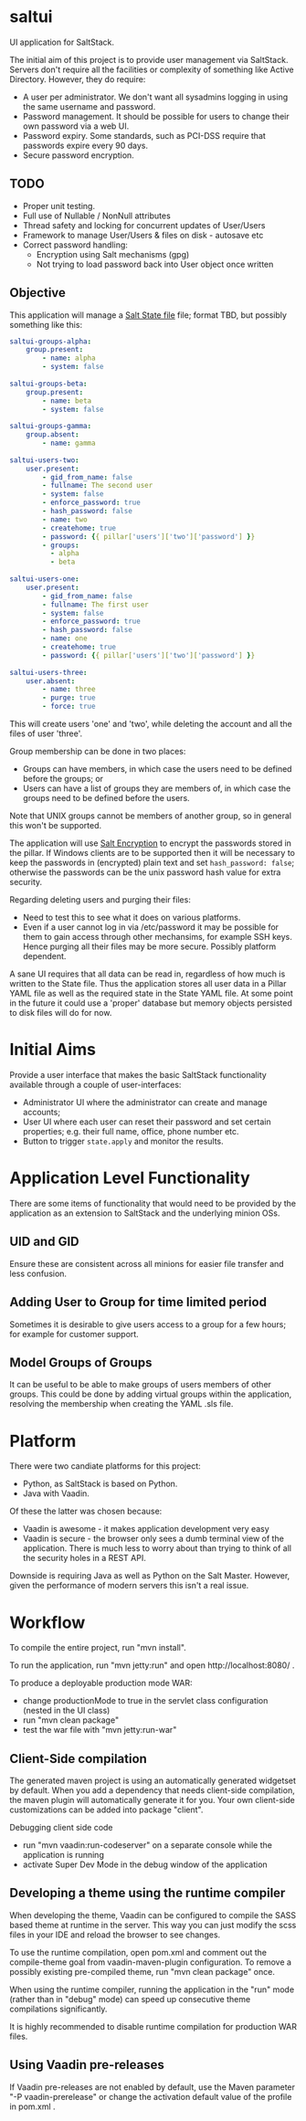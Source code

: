saltui
==============

UI application for SaltStack.

The initial aim of this project is to provide user management via SaltStack.
Servers don't require all the facilities or complexity of something like
Active Directory. However, they do require:
* A user per administrator. We don't want all sysadmins logging in using the 
same username and password.
* Password management. It should be possible for users to change their own
password via a web UI.
* Password expiry. Some standards, such as PCI-DSS require that passwords
expire every 90 days. 
* Secure password encryption. 

## TODO
* Proper unit testing.
* Full use of Nullable / NonNull attributes
* Thread safety and locking for concurrent updates of User/Users
* Framework to manage User/Users & files on disk - autosave etc
* Correct password handling:
  * Encryption using Salt mechanisms (gpg)
  * Not trying to load password back into User object once written
  
## Objective
This application will manage a [Salt State file](https://docs.saltstack.com/en/latest/topics/tutorials/starting_states.html) 
file; format TBD, but possibly something like this:
```yaml
saltui-groups-alpha:
    group.present:
        - name: alpha
        - system: false
        
saltui-groups-beta:
    group.present:
        - name: beta
        - system: false
        
saltui-groups-gamma:
    group.absent:
        - name: gamma    
        
saltui-users-two:
    user.present:
        - gid_from_name: false
        - fullname: The second user
        - system: false
        - enforce_password: true
        - hash_password: false
        - name: two
        - createhome: true
        - password: {{ pillar['users']['two']['password'] }}
        - groups: 
          - alpha
          - beta
        
saltui-users-one:
    user.present:
        - gid_from_name: false
        - fullname: The first user
        - system: false
        - enforce_password: true
        - hash_password: false
        - name: one
        - createhome: true
        - password: {{ pillar['users']['two']['password'] }}
        
saltui-users-three:
    user.absent:
        - name: three
        - purge: true
        - force: true
```

This will create users 'one' and 'two', while deleting the account and all the files of user 'three'.

Group membership can be done in two places:
* Groups can have members, in which case the users need to be defined before the groups; or
* Users can have a list of groups they are members of, in which case the groups need to be defined before the users.

Note that UNIX groups cannot be members of another group, so in general this won't be supported. 

The application will use [Salt Encryption](https://docs.saltstack.com/en/latest/topics/pillar/index.html#pillar-encryption)
to encrypt the passwords stored in the pillar. If Windows clients are to be supported then it will be necessary to keep 
the passwords in (encrypted) plain text and set `hash_password: false`; otherwise the passwords can be the unix password 
hash value for extra security.

Regarding deleting users and purging their files:
* Need to test this to see what it does on various platforms.
* Even if a user cannot log in via /etc/password it may be possible for them to gain access through other mechansims,
for example SSH keys. Hence purging all their files may be more secure. Possibly platform dependent.

A sane UI requires that all data can be read in, regardless of how much is written 
to the State file. Thus the application stores all user data in a Pillar YAML file
as well as the required state in the State YAML file. At some point in the future
it could use a 'proper' database but memory objects persisted to disk files will
do for now.

# Initial Aims
Provide a user interface that makes the basic SaltStack functionality available through a couple of user-interfaces:
* Administrator UI where the administrator can create and manage accounts;
* User UI where each user can reset their password and set certain properties; e.g. their full name, office, phone number etc.
* Button to trigger `state.apply` and monitor the results.

# Application Level Functionality
There are some items of functionality that would need to be provided by the application as an 
extension to SaltStack and the underlying minion OSs.

## UID and GID
Ensure these are consistent across all minions for easier file transfer and less confusion.

## Adding User to Group for time limited period
Sometimes it is desirable to give users access to a group for a few hours; for example for customer support.

## Model Groups of Groups
It can be useful to be able to make groups of users members of other groups. This could be done
by adding virtual groups within the application, resolving the membership when creating the 
YAML .sls file.

Platform
========
There were two candiate platforms for this project:
* Python, as SaltStack is based on Python.
* Java with Vaadin.

Of these the latter was chosen because:
* Vaadin is awesome - it makes application development very easy
* Vaadin is secure - the browser only sees a dumb terminal view of the 
application. There is much less to worry about than trying to think of all
the security holes in a REST API.

Downside is requiring Java as well as Python on the Salt Master. However,
given the performance of modern servers this isn't a real issue.


Workflow
========

To compile the entire project, run "mvn install".

To run the application, run "mvn jetty:run" and open http://localhost:8080/ .

To produce a deployable production mode WAR:
- change productionMode to true in the servlet class configuration (nested in the UI class)
- run "mvn clean package"
- test the war file with "mvn jetty:run-war"

Client-Side compilation
-------------------------

The generated maven project is using an automatically generated widgetset by default. 
When you add a dependency that needs client-side compilation, the maven plugin will 
automatically generate it for you. Your own client-side customizations can be added into
package "client".

Debugging client side code
  - run "mvn vaadin:run-codeserver" on a separate console while the application is running
  - activate Super Dev Mode in the debug window of the application

Developing a theme using the runtime compiler
-------------------------

When developing the theme, Vaadin can be configured to compile the SASS based
theme at runtime in the server. This way you can just modify the scss files in
your IDE and reload the browser to see changes.

To use the runtime compilation, open pom.xml and comment out the compile-theme 
goal from vaadin-maven-plugin configuration. To remove a possibly existing 
pre-compiled theme, run "mvn clean package" once.

When using the runtime compiler, running the application in the "run" mode 
(rather than in "debug" mode) can speed up consecutive theme compilations
significantly.

It is highly recommended to disable runtime compilation for production WAR files.

Using Vaadin pre-releases
-------------------------

If Vaadin pre-releases are not enabled by default, use the Maven parameter
"-P vaadin-prerelease" or change the activation default value of the profile in pom.xml .
